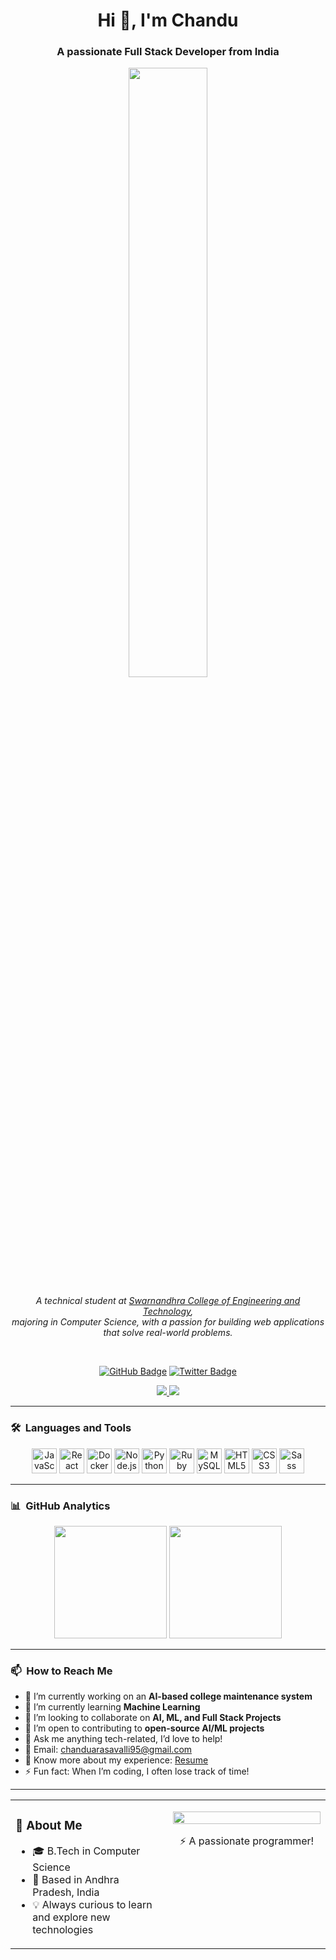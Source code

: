 <h1 align="center">Hi 👋, I'm Chandu</h1>
<h3 align="center">A passionate Full Stack Developer from India</h3>

<p align="center">
  <img src="https://media.giphy.com/media/SWoSkN6DxTszqIKEqv/giphy.gif" width="50%">
</p>

<p align="center">
  <em>
    A technical student at <a href="https://www.swarnandhra.ac.in/">Swarnandhra College of Engineering and Technology</a>,<br>
    majoring in Computer Science, with a passion for building web applications that solve real-world problems.
  </em>
</p>

<br>

<p align="center">
  <a href="https://github.com/Prograto"><img src="https://img.shields.io/github/followers/Prograto?label=follow&style=social" alt="GitHub Badge"></a>
  <a href="https://twitter.com/chanduprograto"><img src="https://img.shields.io/twitter/follow/chanduprograto?label=Follow&style=social" alt="Twitter Badge"></a>
</p>

<p align="center">
  <a href="mailto:chanduarasavalli95@gmail.com">
    <img src="https://img.shields.io/badge/Email-D14836?style=for-the-badge&logo=gmail&logoColor=white" />
  </a>
  <a href="https://www.linkedin.com/in/chandu-smart-techtuts/">
    <img src="https://img.shields.io/badge/LinkedIn-%230077B5.svg?style=for-the-badge&logo=linkedin&logoColor=white"/>
  </a>
</p>

---

### 🛠 &nbsp;Languages and Tools

<p align="center">
  <img src="https://cdn.jsdelivr.net/gh/devicons/devicon/icons/javascript/javascript-original.svg" alt="JavaScript" width="40" height="40"/>
  <img src="https://cdn.jsdelivr.net/gh/devicons/devicon/icons/react/react-original.svg" alt="React" width="40" height="40"/>
  <img src="https://cdn.jsdelivr.net/gh/devicons/devicon/icons/docker/docker-original.svg" alt="Docker" width="40" height="40"/>
  <img src="https://cdn.jsdelivr.net/gh/devicons/devicon/icons/nodejs/nodejs-original.svg" alt="Node.js" width="40" height="40"/>
  <img src="https://cdn.jsdelivr.net/gh/devicons/devicon/icons/python/python-original.svg" alt="Python" width="40" height="40"/>
  <img src="https://cdn.jsdelivr.net/gh/devicons/devicon/icons/ruby/ruby-original.svg" alt="Ruby" width="40" height="40"/>
  <img src="https://cdn.jsdelivr.net/gh/devicons/devicon/icons/mysql/mysql-original.svg" alt="MySQL" width="40" height="40"/>
  <img src="https://cdn.jsdelivr.net/gh/devicons/devicon/icons/html5/html5-original.svg" alt="HTML5" width="40" height="40"/>
  <img src="https://cdn.jsdelivr.net/gh/devicons/devicon/icons/css3/css3-original.svg" alt="CSS3" width="40" height="40"/>
  <img src="https://cdn.jsdelivr.net/gh/devicons/devicon/icons/sass/sass-original.svg" alt="Sass" width="40" height="40"/>
</p>

---

### 📊 &nbsp;GitHub Analytics

<p align="center">
  <img height="180em" src="https://github-readme-stats.vercel.app/api?username=Prograto&show_icons=true&hide_border=true&count_private=true&include_all_commits=true" />
  <img height="180em" src="https://github-readme-stats.vercel.app/api/top-langs/?username=Prograto&exclude_repo=github-readme-stats,Prograto.github.io&layout=compact&hide_border=true"/>
</p>

---

### 📫 &nbsp;How to Reach Me

- 🔭 I’m currently working on an **AI-based college maintenance system**
- 🌱 I’m currently learning **Machine Learning**
- 👯 I’m looking to collaborate on **AI, ML, and Full Stack Projects**
- 🤝 I’m open to contributing to **open-source AI/ML projects**
- 💬 Ask me anything tech-related, I’d love to help!
- 📧 Email: chanduarasavalli95@gmail.com
- 📄 Know more about my experience: [Resume](#) <!-- Replace # with your actual resume link -->
- ⚡ Fun fact: When I’m coding, I often lose track of time!

---

<table>
  <tr>
    <td valign="top" width="50%">
      <h3>🚀 About Me</h3>
      <ul>
        <li>🎓 B.Tech in Computer Science</li>
        <li>📍 Based in Andhra Pradesh, India</li>
        <li>💡 Always curious to learn and explore new technologies</li>
      </ul>
    </td>
    <td valign="top" width="50%">
      <p align="center">
        <img src="https://media.giphy.com/media/IpeYSEZshTefe/giphy.gif" width="100%">
      </p>
      <p align="center">⚡ A passionate programmer!</p>
    </td>
  </tr>
</table>
